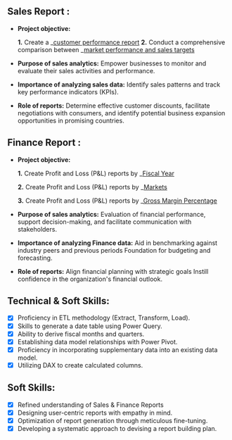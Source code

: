 ## Sales Report :


- **Project objective:** 

    **1.** Create a _[customer performance report](https://github.com/shahnawazansariofficial/Excel-Analytics/blob/main/Customer%20Performance.pdf)
    **2.** Conduct a comprehensive comparison between _[market performance and sales targets](https://github.com/shahnawazansariofficial/Excel-Analytics/blob/main/Market%20performance%20vs%20Target.pdf)

- **Purpose of sales analytics:** Empower businesses to monitor and evaluate their sales activities and performance.

- **Importance of analyzing sales data:** Identify sales patterns and track key performance indicators (KPIs).

- **Role of reports:** Determine effective customer discounts, facilitate negotiations with consumers, and identify potential business expansion opportunities in promising countries.


## Finance Report :

- **Project objective:** 

    **1.** Create Profit and Loss (P&L) reports by _[Fiscal Year](https://github.com/shahnawazansariofficial/Excel-Analytics/blob/main/P%26L%20by%20Fiscal%20Years.pdf)

   **2.** Create Profit and Loss (P&L) reports by _[Markets](https://github.com/shahnawazansariofficial/Excel-Analytics/blob/main/P%26L%20for%20Markets.pdf)

  **3.** Create Profit and Loss (P&L) reports by _[Gross Margin Percentage](https://github.com/shahnawazansariofficial/Excel-Analytics/blob/main/GM%20%25%20By%20Quaters.pdf)

- **Purpose of sales analytics:** Evaluation of financial performance, support decision-making, and facilitate communication with stakeholders.

- **Importance of analyzing Finance data:** Aid in benchmarking against industry peers and previous periods Foundation for budgeting and forecasting.

- **Role of reports:** Align financial planning with strategic goals Instill confidence in the organization's financial outlook.


## Technical & Soft Skills:
- [x]	Proficiency in ETL methodology (Extract, Transform, Load).
- [x]	Skills to generate a date table using Power Query.
- [x]	Ability to derive fiscal months and quarters.
- [x]	Establishing data model relationships with Power Pivot.
- [x]	Proficiency in incorporating supplementary data into an existing data model.
- [x]	Utilizing DAX to create calculated columns.

## Soft Skills:
- [x]	Refined understanding of Sales & Finance Reports
- [x]	Designing user-centric reports with empathy in mind.
- [x]	Optimization of report generation through meticulous fine-tuning.
- [x]	Developing a systematic approach to devising a report building plan.
